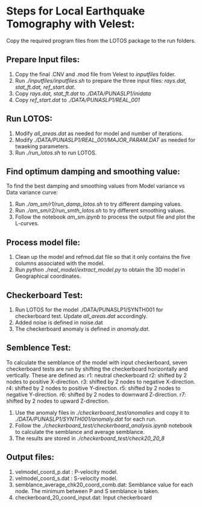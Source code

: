 # Steps for Local Earthquake Tomography with Velest:

Copy the required program files from the LOTOS package to the run folders.

## Prepare Input files:

1. Copy the final .CNV and .mod file from Velest to *inputfiles* folder.
2. Run *./inputfiles/inputfiles.sh* to prepare the three input files: *rays.dat, stat_ft.dat, ref_start.dat*.
3. Copy *rays.dat, stat_ft.dat* to *./DATA/PUNASLP1/inidata*
4. Copy *ref_start.dat* to *./DATA/PUNASLP1/REAL_001*

## Run LOTOS:

1. Modify *all_areas.dat* as needed for model and number of iterations.
2. Modify *./DATA/PUNASLP1/REAL_001/MAJOR_PARAM.DAT* as needed for twaeking parameters.
3. Run *./run_lotos.sh* to run LOTOS.

## Find optimum damping and smoothing value:

To find the best damping and smoothing values from Model variance vs Data variance curve:
1. Run *./am_sm/r1/run_damp_lotos.sh* to try different damping values.
2. Run *./am_sm/r2/run_smth_lotos.sh* to try different smoothing values.
3. Follow the notebook *am_sm.ipynb* to process the output file and plot the L-curves.

## Process model file:

1. Clean up the model and refmod.dat file so that it only contains the five columns associated with the model.
2. Run *python ./real_model/extract_model.py* to obtain the 3D model in Geographical coordinates.

## Checkerboard Test:

1. Run LOTOS for the model ./DATA/PUNASLP1/SYNTH001 for checkerboard test. Update *all_areas.dat* accordingly.
2. Added noise is defined in noise.dat
3. The checkerboard anomaly is defined in *anomaly.dat*.

## Semblence Test:

To calculate the semblance of the model with input checkerboard, seven checkerboard tests are run by shifting the checkerboard horizontally and vertically. These are defined as:
	r1: neutral checkerboard
	r2: shifted by 2 nodes to positive X-direction.
	r3: shifted by 2 nodes to negative X-direction.
	r4: shifted by 2 nodes to positive Y-direction.
	r5: shifted by 2 nodes to negative Y-direction.
	r6: shifted by 2 nodes to downward Z-direction.
	r7: shifted by 2 nodes to upward Z-direction.

1. Use the anomaly files in *./checkerboard_test/anomalies* and copy it to *./DATA/PUNASLP1/SYNTH001/anomaly.dat* for each run.
2. Follow the *./checkerboard_test/checkerboard_analysis.ipynb* notebook to calculate the semblance and average semblance.
3. The results are stored in *./checkerboard_test/check20_20_8*

## Output files:

1. velmodel_coord_p.dat : P-velocity model.
2. velmodel_coord_s.dat : S-velocity model.
3. semblance_average_chk20_coord_comb.dat: Semblance value for each node. The minimum between P and S semblance is taken.
4. checkerboard_20_coord_input.dat: Input checkerboard
